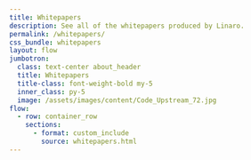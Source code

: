 ```yaml
---
title: Whitepapers
description: See all of the whitepapers produced by Linaro.
permalink: /whitepapers/
css_bundle: whitepapers
layout: flow
jumbotron:
  class: text-center about_header
  title: Whitepapers
  title-class: font-weight-bold my-5
  inner_class: py-5
  image: /assets/images/content/Code_Upstream_72.jpg
flow:
  - row: container_row
    sections:
      - format: custom_include
        source: whitepapers.html
---
```

